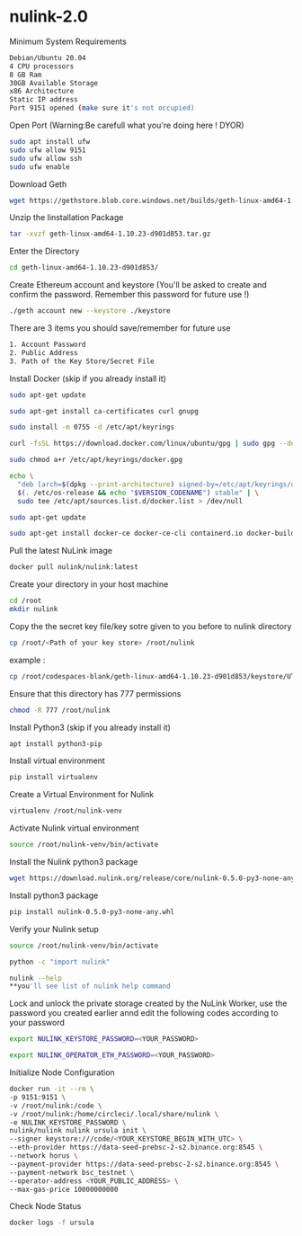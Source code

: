 # nulink-2.0
Minimum System Requirements
```bash
Debian/Ubuntu 20.04
4 CPU processors
8 GB Ram
30GB Available Storage
x86 Architecture
Static IP address
Port 9151 opened (make sure it's not occupied)
```
Open Port (Warning:Be carefull what you're doing here ! DYOR)
```bash
sudo apt install ufw
sudo ufw allow 9151
sudo ufw allow ssh
sudo ufw enable
```
 Download Geth
```bash
wget https://gethstore.blob.core.windows.net/builds/geth-linux-amd64-1.10.23-d901d853.tar.gz
```
Unzip the Iinstallation Package
```bash
tar -xvzf geth-linux-amd64-1.10.23-d901d853.tar.gz
```
Enter the Directory
```bash
cd geth-linux-amd64-1.10.23-d901d853/
```
Create Ethereum account and keystore (You'll be asked to create and confirm the password. Remember this password for future use !)
```bash
./geth account new --keystore ./keystore
```
There are 3 items you should save/remember for future use
```bash
1. Account Password
2. Public Address
3. Path of the Key Store/Secret File
```
Install Docker (skip if you already install it)
```bash
sudo apt-get update
```
```bash
sudo apt-get install ca-certificates curl gnupg
```
```bash
sudo install -m 0755 -d /etc/apt/keyrings
```
```bash
curl -fsSL https://download.docker.com/linux/ubuntu/gpg | sudo gpg --dearmor -o /etc/apt/keyrings/docker.gpg
```
```bash
sudo chmod a+r /etc/apt/keyrings/docker.gpg
```
```bash
echo \
  "deb [arch=$(dpkg --print-architecture) signed-by=/etc/apt/keyrings/docker.gpg] https://download.docker.com/linux/ubuntu \
  $(. /etc/os-release && echo "$VERSION_CODENAME") stable" | \
  sudo tee /etc/apt/sources.list.d/docker.list > /dev/null
```
```bash
sudo apt-get update
```
```bash
sudo apt-get install docker-ce docker-ce-cli containerd.io docker-buildx-plugin docker-compose-plugin
```
Pull the latest NuLink image
```bash
docker pull nulink/nulink:latest
```
Create your directory in your host machine
```bash
cd /root
mkdir nulink
```
Copy the the secret key file/key sotre given to you before to nulink directory
```bash
cp /root/<Path of your key store> /root/nulink
```
example :
```bash
cp /root/codespaces-blank/geth-linux-amd64-1.10.23-d901d853/keystore/UTC--2023-12-31T17-42-14.316243885Z--f3defb90c2f03e904bd9662a1f16dcd1ca69b00a /root/nulink
```
Ensure that this directory has 777 permissions
```bash
chmod -R 777 /root/nulink
```
Install Python3 (skip if you already install it)
```bash
apt install python3-pip
```
Install virtual environment
```bash
pip install virtualenv
```
Create a Virtual Environment for Nulink
```bash
virtualenv /root/nulink-venv
```
Activate Nulink virtual environment
 ```bash
source /root/nulink-venv/bin/activate
```
Install the Nulink python3 package
```bash
wget https://download.nulink.org/release/core/nulink-0.5.0-py3-none-any.whl
```
Install python3 package
```bash
pip install nulink-0.5.0-py3-none-any.whl
```
Verify your Nulink setup
```bash
source /root/nulink-venv/bin/activate
```
```bash
python -c "import nulink"
```
```bash
nulink --help
**you'll see list of nulink help command
```
Lock and unlock the private storage created by the NuLink Worker, use the password you created earlier annd edit the following codes according to your password
```bash
export NULINK_KEYSTORE_PASSWORD=<YOUR_PASSWORD>
```
```bash
export NULINK_OPERATOR_ETH_PASSWORD=<YOUR_PASSWORD>
```
Initialize Node Configuration
```bash
docker run -it --rm \
-p 9151:9151 \
-v /root/nulink:/code \
-v /root/nulink:/home/circleci/.local/share/nulink \
-e NULINK_KEYSTORE_PASSWORD \
nulink/nulink nulink ursula init \
--signer keystore:///code/<YOUR_KEYSTORE_BEGIN_WITH_UTC> \
--eth-provider https://data-seed-prebsc-2-s2.binance.org:8545 \
--network horus \
--payment-provider https://data-seed-prebsc-2-s2.binance.org:8545 \
--payment-network bsc_testnet \
--operator-address <YOUR_PUBLIC_ADDRESS> \
--max-gas-price 10000000000
```
Check Node Status
```bash
docker logs -f ursula
```
